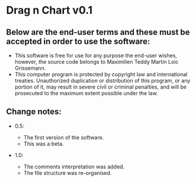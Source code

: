 Drag n Chart v0.1
====================================================

Below are the end-user terms and these must be accepted in order to use the software:
-------------------------------------------------------------------------------------------------------

+ This software is free for use for any purpose the end-user wishes, however, the source code belongs to Maximilien Teddy Martin Loic Grissemann.
+ This computer program is protected by copyright law and international treaties. Unauthorized duplication or distribution of this program, or any portion of it, may result in severe civil or criminal penalties, and will be prosecuted to the maximum extent possible under the law.

Change notes:
--------------------------------------------------------------------------------------------------------

+ 0.5: 
	+ The first version of the software.
	+ This was a beta.
	
+ 1.0:
	+ The comments interpretation was added.
	+ The file structure was re-organised.
